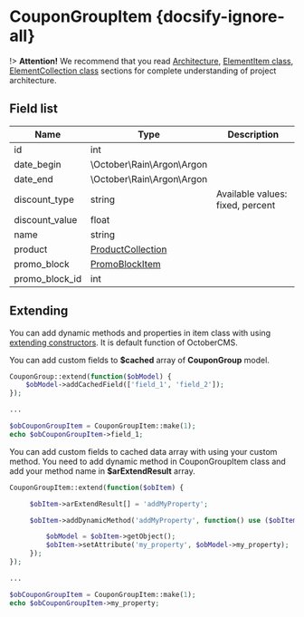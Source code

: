 # CouponGroupItem {docsify-ignore-all}

!> **Attention!**  We recommend that you read [Architecture](home.md#architecture), [ElementItem class](item-class/item-class.md),
[ElementCollection class](collection-class/collection-class.md) sections for complete understanding of  project architecture.

## Field list

|  Name | Type | Description |
|-------|------|--------|
|id|int|
|date_begin|\October\Rain\Argon\Argon|
|date_end|\October\Rain\Argon\Argon|
|discount_type|string|Available values: fixed, percent|
|discount_value|float|
|name|string|
|product|[ProductCollection](modules/product/collection/collection.md)|
|promo_block|[PromoBlockItem](promo-block/item/item.md)|
|promo_block_id|int|

## Extending

You can add dynamic methods and properties in item class with using [extending constructors](http://octobercms.com/docs/services/behaviors#constructor-extension).
It is default function of OctoberCMS.

You can add custom fields to **$cached** array of **CouponGroup** model.
```php
CouponGroup::extend(function($obModel) {
    $obModel->addCachedField(['field_1', 'field_2']);
});

...

$obCouponGroupItem = CouponGroupItem::make(1);
echo $obCouponGroupItem->field_1;
```

You can add custom fields to cached data array with using your custom method.
You need to add dynamic method in CouponGroupItem class and add your method name in **$arExtendResult** array.
```php
CouponGroupItem::extend(function($obItem) {

     $obItem->arExtendResult[] = 'addMyProperty';

     $obItem->addDynamicMethod('addMyProperty', function() use ($obItem) {

         $obModel = $obItem->getObject();
         $obItem->setAttribute('my_property', $obModel->my_property);
     });
});

...

$obCouponGroupItem = CouponGroupItem::make(1);
echo $obCouponGroupItem->my_property;
```

